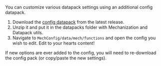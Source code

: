 You can customize various datapack settings using an additional config datapack.

1. Download the [config datapack](https://github.com/ImCoolYeah105/Mechanization/releases) from the latest release.
2. Unzip it and put it in the datapacks folder with Mechanization and Datapack utils.
3. Navigate to `MechConfig/data/mech/functions` and open the config you wish to edit. Edit to your hearts content!

If new options are ever added to the config, you will need to re-download the config pack (or copy/paste the new settings).